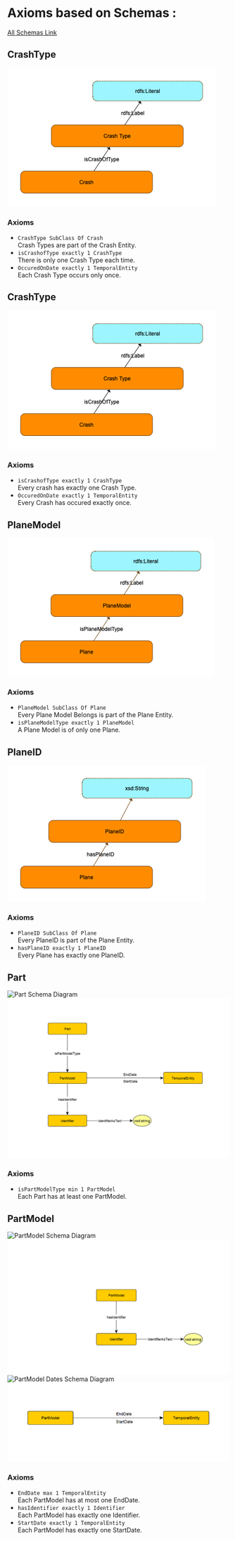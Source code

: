 # Axioms based on Schemas :

[All Schemas Link](https://github.com/cs7810-group3/group3Project/tree/main/schema-diagrams)

## CrashType

 ![CrashType Schema Diagram](../schema-diagrams/CrashType.png)

### Axioms
* `CrashType SubClass Of Crash` <br />
Crash Types are part of the Crash Entity.
* `isCrashofType exactly 1 CrashType` <br />
There is only one Crash Type each time.
* `OccuredOnDate exactly 1 TemporalEntity` <br />
Each Crash Type occurs only once.


## CrashType

![Crash Schema Diagram](../schema-diagrams/CrashType.png)

### Axioms
* `isCrashofType exactly 1 CrashType` <br />
Every crash has exactly one Crash Type.
* `OccuredOnDate exactly 1 TemporalEntity` <br />
Every Crash has occured exactly once.

## PlaneModel

![PlaneModel Schema Diagram](../schema-diagrams/PlaneModel.png)

### Axioms
* `PlaneModel SubClass Of Plane` <br />
Every Plane Model Belongs is part of the Plane Entity.
* `isPlaneModelType exactly 1 PlaneModel` <br />
A Plane Model is of only one Plane.

## PlaneID

![PlaneID Schema Diagram](../schema-diagrams/PlaneID.png)


### Axioms
* `PlaneID SubClass Of Plane` <br />
Every PlaneID is part of the Plane Entity.
* `hasPlaneID exactly 1 PlaneID` <br />
Every Plane has exactly one PlaneID.



## Part
![Part Schema Diagram](../schema-diagrams/part.graphml)
![Part](../schema-diagrams/part_img.png "Part")
### Axioms
* `isPartModelType min 1 PartModel` <br />
Each Part has at least one PartModel. 

## PartModel
![PartModel Schema Diagram](../schema-diagrams/part_model.graphml)
![PartModel](../schema-diagrams/part_model_img.png "PartModel")
![PartModel Dates Schema Diagram](../schema-diagrams/start_end_dates.graphml)
![PartModel Dates](../schema-diagrams/start_end_dates_img.png "PartModel Dates")

### Axioms
* `EndDate max 1 TemporalEntity` <br />
Each PartModel has at most one EndDate.
* `hasIdentifier exactly 1 Identifier` <br />
Each PartModel has exactly one Identifier. 
* `StartDate exactly 1 TemporalEntity` <br />
Each PartModel has exactly one StartDate.

